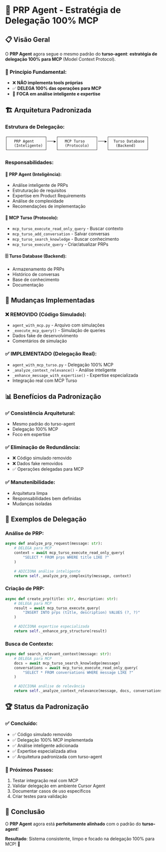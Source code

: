 # 🎯 PRP Agent - Estratégia de Delegação 100% MCP

## 📋 Visão Geral

O **PRP Agent** agora segue o mesmo padrão do **turso-agent**: **estratégia de delegação 100% para MCP** (Model Context Protocol).

### 🎯 **Princípio Fundamental:**
- ❌ **NÃO implementa tools próprias**
- ✅ **DELEGA 100% das operações para MCP**
- 🧠 **FOCA em análise inteligente e expertise**

## 🏗️ Arquitetura Padronizada

### **Estrutura de Delegação:**
```
┌─────────────────┐    ┌─────────────────┐    ┌─────────────────┐
│   PRP Agent     │───▶│   MCP Turso     │───▶│  Turso Database │
│   (Inteligente) │    │   (Protocolo)   │    │   (Backend)     │
└─────────────────┘    └─────────────────┘    └─────────────────┘
```

### **Responsabilidades:**

#### **🎯 PRP Agent (Inteligência):**
- Análise inteligente de PRPs
- Estruturação de requisitos
- Expertise em Product Requirements
- Análise de complexidade
- Recomendações de implementação

#### **🔧 MCP Turso (Protocolo):**
- `mcp_turso_execute_read_only_query` - Buscar contexto
- `mcp_turso_add_conversation` - Salvar conversas
- `mcp_turso_search_knowledge` - Buscar conhecimento
- `mcp_turso_execute_query` - Criar/atualizar PRPs

#### **🗄️ Turso Database (Backend):**
- Armazenamento de PRPs
- Histórico de conversas
- Base de conhecimento
- Documentação

## 🔄 Mudanças Implementadas

### **❌ REMOVIDO (Código Simulado):**
- `agent_with_mcp.py` - Arquivo com simulações
- `_execute_mcp_query()` - Simulação de queries
- Dados fake de desenvolvimento
- Comentários de simulação

### **✅ IMPLEMENTADO (Delegação Real):**
- `agent_with_mcp_turso.py` - Delegação 100% MCP
- `_analyze_context_relevance()` - Análise inteligente
- `_enhance_message_with_expertise()` - Expertise especializada
- Integração real com MCP Turso

## 📊 Benefícios da Padronização

### **✅ Consistência Arquitetural:**
- Mesmo padrão do turso-agent
- Delegação 100% MCP
- Foco em expertise

### **✅ Eliminação de Redundância:**
- ❌ Código simulado removido
- ❌ Dados fake removidos
- ✅ Operações delegadas para MCP

### **✅ Manutenibilidade:**
- Arquitetura limpa
- Responsabilidades bem definidas
- Mudanças isoladas

## 🎯 Exemplos de Delegação

### **Análise de PRP:**
```python
async def analyze_prp_request(message: str):
    # DELEGA para MCP
    context = await mcp_turso_execute_read_only_query(
        "SELECT * FROM prps WHERE title LIKE ?"
    )
    
    # ADICIONA análise inteligente
    return self._analyze_prp_complexity(message, context)
```

### **Criação de PRP:**
```python
async def create_prp(title: str, description: str):
    # DELEGA para MCP
    result = await mcp_turso_execute_query(
        "INSERT INTO prps (title, description) VALUES (?, ?)"
    )
    
    # ADICIONA expertise especializada
    return self._enhance_prp_structure(result)
```

### **Busca de Contexto:**
```python
async def search_relevant_context(message: str):
    # DELEGA para MCP
    docs = await mcp_turso_search_knowledge(message)
    conversations = await mcp_turso_execute_read_only_query(
        "SELECT * FROM conversations WHERE message LIKE ?"
    )
    
    # ADICIONA análise de relevância
    return self._analyze_context_relevance(message, docs, conversations)
```

## 🏆 Status da Padronização

### **✅ Concluído:**
- ✅ Código simulado removido
- ✅ Delegação 100% MCP implementada
- ✅ Análise inteligente adicionada
- ✅ Expertise especializada ativa
- ✅ Arquitetura padronizada com turso-agent

### **🔄 Próximos Passos:**
1. Testar integração real com MCP
2. Validar delegação em ambiente Cursor Agent
3. Documentar casos de uso específicos
4. Criar testes para validação

## 🎉 Conclusão

O **PRP Agent** agora está **perfeitamente alinhado** com o padrão do **turso-agent**!

**Resultado**: Sistema consistente, limpo e focado na delegação 100% para MCP! 🚀 